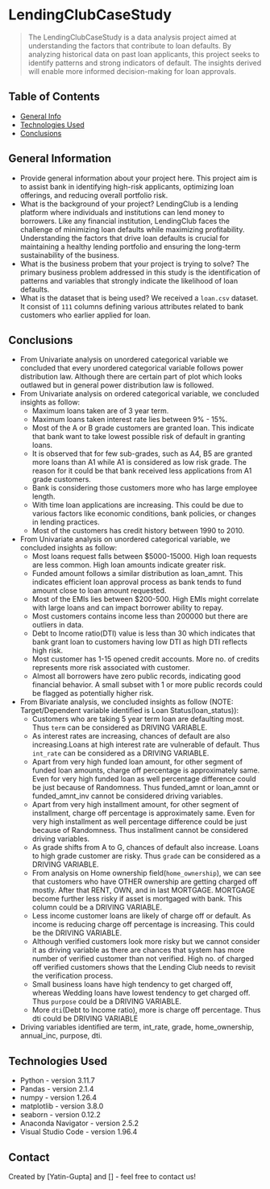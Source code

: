 # LendingClubCaseStudy
> The LendingClubCaseStudy is a data analysis project aimed at understanding the factors that contribute to loan defaults. By analyzing historical data on past loan applicants, this project seeks to identify patterns and strong indicators of default. The insights derived will enable more informed decision-making for loan approvals.


## Table of Contents
* [General Info](#general-information)
* [Technologies Used](#technologies-used)
* [Conclusions](#conclusions)

<!-- You can include any other section that is pertinent to your problem -->

## General Information
- Provide general information about your project here.
This project aim is to assist bank in identifying high-risk applicants, optimizing loan offerings, and reducing overall portfolio risk.
- What is the background of your project?
LendingClub is a lending platform where individuals and institutions can lend money to borrowers. Like any financial institution, LendingClub faces the challenge of minimizing loan defaults while maximizing profitability. Understanding the factors that drive loan defaults is crucial for maintaining a healthy lending portfolio and ensuring the long-term sustainability of the business.
- What is the business probem that your project is trying to solve?
The primary business problem addressed in this study is the identification of patterns and variables that strongly indicate the likelihood of loan defaults.
- What is the dataset that is being used?
We received a `loan.csv` dataset. It consist of `111` columns defining various attributes related to bank customers who earlier applied for loan.

<!-- You don't have to answer all the questions - just the ones relevant to your project. -->

## Conclusions
- From Univariate analysis on unordered categorical variable we concluded that every unordered categorical variable follows power distribution law. Although there are certain part of plot which looks outlawed but in general power distribution law is followed.
- From Univariate analysis on ordered categorical variable, we concluded insights as follow: 
    - Maximum loans taken are of 3 year term. 
    - Maximum loans taken interest rate lies between 9% - 15%.
    - Most of the A or B grade customers are granted loan. This indicate that bank want to take lowest possible risk of default in granting loans.
    -  It is observed that for few sub-grades, such as A4, B5 are granted more loans than A1 while A1 is considered as low risk grade. The reason for it could be that bank received less applications from A1 grade customers.
    - Bank is considering those customers more who has large employee length. 
    - With time loan applications are increasing. This could be due to various factors like economic conditions, bank policies, or changes in lending practices.
    - Most of the customers has credit history between 1990 to 2010.
- From Univariate analysis on unordered categorical variable, we concluded insights as follow:
    - Most loans request falls between $5000-15000. High loan requests are less common. High loan amounts indicate greater risk.
    - Funded amount follows a similar distribution as loan_amnt. This indicates efficient loan approval process as bank tends to fund amount close to loan amount requested.
    - Most of the EMIs lies between $200-500. High EMIs might correlate with large loans and can impact borrower ability to repay.
    - Most customers contains income less than 200000 but there are outliers in data.
    - Debt to Income ratio(DTI) value is less than 30 which indicates that bank grant loan to customers having low DTI as high DTI reflects high risk.
    - Most customer has 1-15 opened credit accounts. More no. of credits represents more risk associated with customer.
    - Almost all borrowers have zero public records, indicating good financial behavior. A small subset with 1 or more public records could be flagged as potentially higher risk.
- From Bivariate analysis, we concluded insights as follow (NOTE: Target/Dependent variable identified is Loan Status(loan_status)):
    - Customers who are taking 5 year term loan are defaulting most. Thus `term` can be considered as DRIVING VARIABLE.
    - As interest rates are increasing, chances of default are also increasing.Loans at high interest rate are vulnerable of default. Thus `int_rate` can be considered as a DRIVING VARIABLE.
    - Apart from very high funded loan amount, for other segment of funded loan amounts, charge off percentage is approximately same. Even for very high funded loan as well percentage difference could be just because of Randomness. Thus funded_amnt or loan_amnt or funded_amnt_inv cannot be considered driving variables.
    - Apart from very high installment amount, for other segment of installment, charge off percentage is approximately same. Even for very high installment as well percentage difference could be just because of Randomness. Thus installment cannot be considered driving variables.
    - As grade shifts from A to G, chances of default also increase. Loans to high grade customer are risky. Thus `grade` can be considered as a DRIVING VARIABLE.
    - From analysis on Home ownership field(`home_ownership`), we can see that customers who have OTHER ownership are getting charged off mostly. After that RENT, OWN, and in last MORTGAGE. MORTGAGE become further less risky if asset is mortgaged with bank. This column could be a DRIVING VARIABLE.
    - Less income customer loans are likely of charge off or default. As income is reducing charge off percentage is increasing. This could be the DRIVING VARIABLE.
    - Although verified customers look more risky but we cannot consider it as driving variable as there are chances that system has more number of verified customer than not verified. High no. of charged off verified customers shows that the Lending Club needs to revisit the verification process.
    - Small business loans have high tendency to get charged off, whereas Wedding loans have lowest tendency to get charged off. Thus `purpose` could be a DRIVING VARIABLE.
    - More `dti`(Debt to Income ratio), more is charge off percentage. Thus dti could be DRIVING VARIABLE
- Driving variables identified are term, int_rate, grade, home_ownership, annual_inc, purpose, dti.


<!-- You don't have to answer all the questions - just the ones relevant to your project. -->


## Technologies Used
- Python - version 3.11.7
- Pandas - version 2.1.4
- numpy - version 1.26.4
- matplotlib - version 3.8.0
- seaborn - version 0.12.2
- Anaconda Navigator - version 2.5.2
- Visual Studio Code - version 1.96.4

<!-- As the libraries versions keep on changing, it is recommended to mention the version of library used in this project -->

## Contact
Created by [Yatin-Gupta] and [] - feel free to contact us!


<!-- Optional -->
<!-- ## License -->
<!-- This project is open source and available under the [... License](). -->

<!-- You don't have to include all sections - just the one's relevant to your project -->
